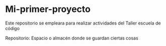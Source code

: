 # Mi-primer-proyecto
Este repositorio se empleara para realizar actividades del Taller escuela de código

Repositorio: Espacio o almacén donde se guardan ciertas cosas
